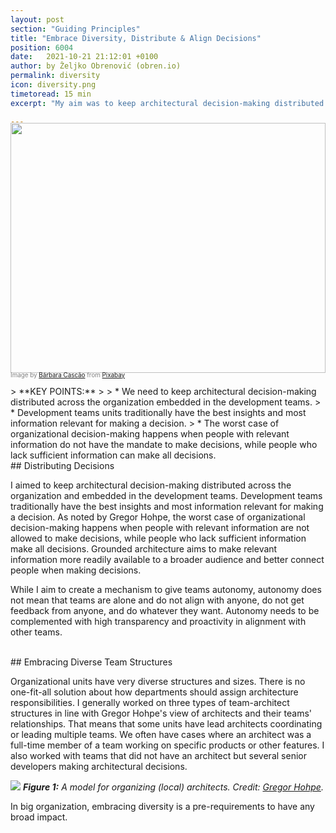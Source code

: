 ```yaml
---
layout: post
section: "Guiding Principles"
title: "Embrace Diversity, Distribute & Align Decisions"
position: 6004
date:   2021-10-21 21:12:01 +0100
author: by Željko Obrenović (obren.io)
permalink: diversity
icon: diversity.png
timetoread: 15 min
excerpt: "My aim was to keep architectural decision-making distributed across the organization embedded in the development teams. Development teams units traditionally have the best insights and most information relevant for making a decision. The worst case of organizational decision-making happens when people with relevant information do not have the mandate to make decisions, while people who lack sufficient information can make all decisions."

---
```

<img style="margin-top: -20px; width: 100%; height: 400px; object-fit: cover" 
     src="assets/images/arch/city-4991094_1920.jpg">
<div style="font-size: 70%; margin-top: -16px; color: grey; margin-bottom: 12px">
Image by <a href="https://pixabay.com/users/barbaracascao-15841899/?utm_source=link-attribution&amp;utm_medium=referral&amp;utm_campaign=image&amp;utm_content=4991094">Bárbara Cascão</a> from <a href="https://pixabay.com/?utm_source=link-attribution&amp;utm_medium=referral&amp;utm_campaign=image&amp;utm_content=4991094">Pixabay</a>
</div>
> **KEY POINTS:**
>
> * We need to keep architectural decision-making distributed across the organization embedded in the development teams. 
> * Development teams units traditionally have the best insights and most information relevant for making a decision. 
> * The worst case of organizational decision-making happens when people with relevant information do not have the mandate to make decisions, while people who lack sufficient information can make all decisions.

<br>
## Distributing Decisions

I aimed to keep architectural decision-making distributed across the organization and embedded in the development teams. Development teams traditionally have the best insights and most information relevant for making a decision. As noted by Gregor Hohpe, the worst case of organizational decision-making happens when people with relevant information are not allowed to make decisions, while people who lack sufficient information make all decisions. Grounded architecture aims to make relevant information more readily available to a broader audience and better connect people when making decisions.

While I aim to create a mechanism to give teams autonomy, autonomy does not mean that teams are alone and do not align with anyone, do not get feedback from anyone, and do whatever they want. Autonomy needs to be complemented with high transparency and proactivity in alignment with other teams. 

<br>
##  Embracing Diverse Team Structures 

Organizational units have very diverse structures and sizes. There is no one-fit-all solution about how departments should assign architecture responsibilities. I generally worked on three types of team-architect structures in line with Gregor Hohpe's view of architects and their teams' relationships. That means that some units have lead architects coordinating or leading multiple teams. We often have cases where an architect was a full-time member of a team working on specific products or other features. I also worked with teams that did not have an architect but several senior developers making architectural decisions.

![](https://esilva.net/assets/team-architecture-topologies.png)
***Figure 1:** A model for organizing (local) architects. Credit: [Gregor Hohpe](https://architectelevator.com/architecture/organizing-architecture/).*

In big organization, embracing diversity is a pre-requirements to have any broad impact.


